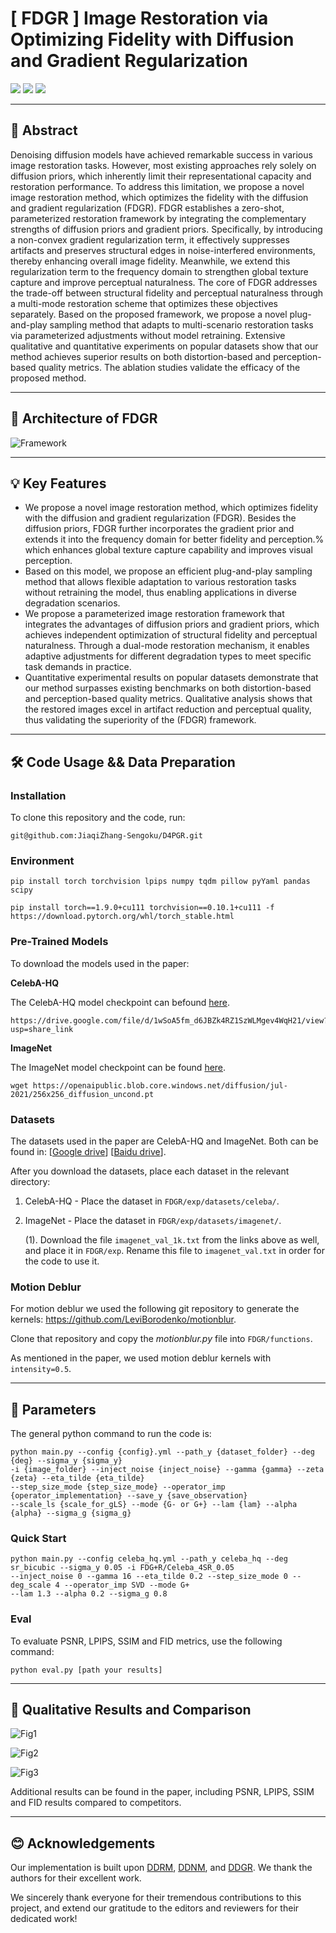 # [ FDGR ] Image Restoration via Optimizing Fidelity with Diffusion and Gradient Regularization

![](https://img.shields.io/badge/Python-3.9-blue.svg)  ![](https://img.shields.io/badge/PyTorch-1.9.0+-ee4c2c.svg)  ![](https://img.shields.io/badge/License-MIT-green.svg)

---

## 📌 Abstract

Denoising diffusion models have achieved remarkable success in various image restoration tasks. However, most existing approaches rely solely on diffusion priors, which inherently limit their representational capacity and restoration performance. To address this limitation, we propose a novel image restoration method, which optimizes the fidelity with the diffusion and gradient regularization (FDGR). FDGR establishes a zero-shot, parameterized restoration framework by integrating the complementary strengths of diffusion priors and gradient priors. Specifically, by introducing a non-convex gradient regularization term, it effectively suppresses artifacts and preserves structural edges in noise-interfered environments, thereby enhancing overall image fidelity. Meanwhile, we extend this regularization term to the frequency domain to strengthen global texture capture and improve perceptual naturalness. The core of FDGR addresses the trade-off between structural fidelity and perceptual naturalness through a multi-mode restoration scheme that optimizes these objectives separately. Based on the proposed framework, we propose a novel plug-and-play sampling method that adapts to multi-scenario restoration tasks via parameterized adjustments without model retraining. Extensive qualitative and quantitative experiments on popular datasets show that our method achieves superior 
results on both distortion-based and perception-based quality metrics. The ablation studies validate the efficacy of the proposed method.

---

## 🎇 Architecture of FDGR

![Framework](Figures/Framework.png)

---

## 💡 Key Features

+ We propose a novel image restoration method, which optimizes fidelity with the diffusion and gradient regularization (FDGR). Besides the diffusion priors, FDGR further incorporates the gradient prior and extends it into the frequency domain for better fidelity and perception.% which enhances global texture capture capability and improves visual perception.
+ Based on this model, we propose an efficient plug-and-play sampling method that allows flexible adaptation to various restoration tasks without retraining the model, thus enabling applications in diverse degradation scenarios.
+ We propose a parameterized image restoration framework that integrates the advantages of diffusion priors and gradient priors, which achieves independent optimization of structural fidelity and perceptual naturalness. Through a dual-mode restoration mechanism, it enables adaptive adjustments for different degradation types to meet specific task demands in practice.
+ Quantitative experimental results on popular datasets demonstrate that our method surpasses existing benchmarks on both distortion-based and perception-based quality metrics. Qualitative analysis shows that the restored images excel in artifact reduction and perceptual quality, thus validating the superiority of the (FDGR) framework.

---

## 🛠 Code Usage && Data Preparation

### Installation
To clone this repository and the code, run:
```
git@github.com:JiaqiZhang-Sengoku/D4PGR.git
```

### Environment
```
pip install torch torchvision lpips numpy tqdm pillow pyYaml pandas scipy
```
```
pip install torch==1.9.0+cu111 torchvision==0.10.1+cu111 -f https://download.pytorch.org/whl/torch_stable.html
```
### Pre-Trained Models 
To download the models used in the paper:

**CelebA-HQ**

The CelebA-HQ model checkpoint can befound [here](https://drive.google.com/file/d/1wSoA5fm_d6JBZk4RZ1SzWLMgev4WqH21/view?usp=share_link).

```
https://drive.google.com/file/d/1wSoA5fm_d6JBZk4RZ1SzWLMgev4WqH21/view?usp=share_link
```

**ImageNet**

The ImageNet model checkpoint can be found [here](https://openaipublic.blob.core.windows.net/diffusion/jul-2021/256x256_diffusion_uncond.pt).

```
wget https://openaipublic.blob.core.windows.net/diffusion/jul-2021/256x256_diffusion_uncond.pt
```

### Datasets

The datasets used in the paper are CelebA-HQ and ImageNet. Both can be found in: 
[[Google drive](https://drive.google.com/drive/folders/1cSCTaBtnL7OIKXT4SVME88Vtk4uDd_u4?usp=sharing)] [[Baidu drive](https://pan.baidu.com/s/1tQaWBqIhE671v3rrB-Z2mQ?pwd=twq0)].

After you download the datasets, place each dataset in the relevant directory:

1. CelebA-HQ - Place the dataset in `FDGR/exp/datasets/celeba/`.
2. ImageNet -  Place the dataset in `FDGR/exp/datasets/imagenet/`.
   
   (1). Download the file `imagenet_val_1k.txt` from the links above as well, and place it in `FDGR/exp`. Rename this file to `imagenet_val.txt` in order for the code to use it.

### Motion Deblur

For motion deblur we used the following git repository to generate the
kernels: https://github.com/LeviBorodenko/motionblur.

Clone that repository and copy the *motionblur.py* file into `FDGR/functions`.

As mentioned in the paper, we used motion deblur kernels with `intensity=0.5`.

---

## 🧩 Parameters

The general python command to run the code is:
```
python main.py --config {config}.yml --path_y {dataset_folder} --deg {deg} --sigma_y {sigma_y}
-i {image_folder} --inject_noise {inject_noise} --gamma {gamma} --zeta {zeta} --eta_tilde {eta_tilde}
--step_size_mode {step_size_mode} --operator_imp {operator_implementation} --save_y {save_observation}
--scale_ls {scale_for_gLS} --mode {G- or G+} --lam {lam} --alpha {alpha} --sigma_g {sigma_g}
```

### Quick Start
```
python main.py --config celeba_hq.yml --path_y celeba_hq --deg sr_bicubic --sigma_y 0.05 -i FDG+R/Celeba_4SR_0.05
--inject_noise 0 --gamma 16 --eta_tilde 0.2 --step_size_mode 0 --deg_scale 4 --operator_imp SVD --mode G+
--lam 1.3 --alpha 0.2 --sigma_g 0.8
```

### Eval
To evaluate PSNR, LPIPS, SSIM and FID metrics, use the following command:
```
python eval.py [path your results]
```

---

## 💪 Qualitative Results and Comparison

![Fig1](Figures/Figure1.png)

![Fig2](Figures/Figure2.png)

![Fig3](Figures/Figure3.png)

Additional results can be found in the paper, including PSNR, LPIPS, SSIM and FID results compared to competitors.

---

## 😊 Acknowledgements

Our implementation is built upon [DDRM](https://github.com/bahjat-kawar/ddrm), [DDNM](https://github.com/wyhuai/DDNM), and [DDGR](https://github.com/tirer-lab/DDPG). We thank the authors for their excellent work.

We sincerely thank everyone for their tremendous contributions to this project, and extend our gratitude to the editors and reviewers for their dedicated work!


